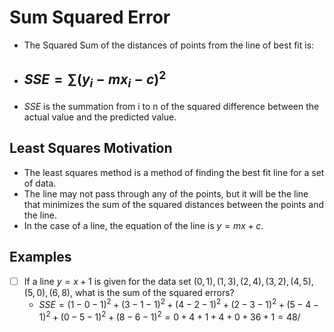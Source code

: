 # Sum Squared Error
- The Squared Sum of the distances of points from the line of best fit is:
- $SSE = \sum(y_i-mx_i-c)^2$
  -
- $SSE$ is the summation from i to n of the squared difference between the actual value and the predicted value.
## Least Squares Motivation
- The least squares method is a method of finding the best fit line for a set of data.
- The line may not pass through any of the points, but it will be the line that minimizes the sum of the squared distances between the points and the line.
- In the case of a line, the equation of the line is $y = mx + c$.
## Examples
- [ ] If a line $y = x + 1$ is given for the data set $(0,1),(1,3),(2,4),(3,2),(4,5),(5,0),(6,8)$, what is the sum of the squared errors?
  - $SSE = (1 - 0 - 1)^2 + (3-1-1)^2 + (4-2-1)^2 + (2-3-1)^2 + (5-4-1)^2 + (0-5-1)^2 + (8-6-1)^2 = 0 + 4 + 1 + 4 + 0 + 36 + 1 = 48$/